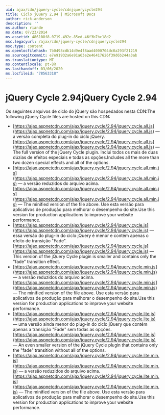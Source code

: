 ```yaml
---
uid: ajax/cdn/jquery-cycle/cdnjquerycycle294
title: Ciclo jQuery 2,94 | Microsoft Docs
author: rick-anderson
description: ''
ms.author: riande
ms.date: 07/23/2014
ms.assetid: 486108f8-0719-492e-85ed-46f3b7bc18d2
msc.legacyurl: /ajax/cdn/jquery-cycle/cdnjquerycycle294
msc.type: content
ms.openlocfilehash: 7b0498cdb14d9e4f8aad4000704dc0a293f21219
ms.sourcegitcommit: e7e91932a6e91a63e2e46417626f39d6b244a3ab
ms.translationtype: MT
ms.contentlocale: pt-BR
ms.lasthandoff: 03/06/2020
ms.locfileid: "78563318"
---
```

# <a name="jquery-cycle-294"></a><span data-ttu-id="37a6e-102">jQuery Cycle 2.94</span><span class="sxs-lookup"><span data-stu-id="37a6e-102">jQuery Cycle 2.94</span></span>

<span data-ttu-id="37a6e-103">Os seguintes arquivos de ciclo do jQuery são hospedados nesta CDN:</span><span class="sxs-lookup"><span data-stu-id="37a6e-103">The following jQuery Cycle files are hosted on this CDN:</span></span>

- <span data-ttu-id="37a6e-104">[https://ajax.aspnetcdn.com/ajax/jquery.cycle/2.94/jquery.cycle.all.js](https://ajax.aspnetcdn.com/ajax/jquery.cycle/2.94/jquery.cycle.all.js) &mdash; a versão completa do plug-in do ciclo jQuery.</span><span class="sxs-lookup"><span data-stu-id="37a6e-104">[https://ajax.aspnetcdn.com/ajax/jquery.cycle/2.94/jquery.cycle.all.js](https://ajax.aspnetcdn.com/ajax/jquery.cycle/2.94/jquery.cycle.all.js) &mdash; The full version of the jQuery Cycle plugin.</span></span> <span data-ttu-id="37a6e-105">Inclui todos os mais de duas dúzias de efeitos especiais e todas as opções.</span><span class="sxs-lookup"><span data-stu-id="37a6e-105">Includes all the more than two dozen special effects and all of the options.</span></span>
- <span data-ttu-id="37a6e-106">[https://ajax.aspnetcdn.com/ajax/jquery.cycle/2.94/jquery.cycle.all.min.js](https://ajax.aspnetcdn.com/ajax/jquery.cycle/2.94/jquery.cycle.all.min.js) &mdash; a versão reduzidos do arquivo acima.</span><span class="sxs-lookup"><span data-stu-id="37a6e-106">[https://ajax.aspnetcdn.com/ajax/jquery.cycle/2.94/jquery.cycle.all.min.js](https://ajax.aspnetcdn.com/ajax/jquery.cycle/2.94/jquery.cycle.all.min.js) &mdash; The minified version of the file above.</span></span> <span data-ttu-id="37a6e-107">Use esta versão para aplicativos de produção para melhorar o desempenho do site.</span><span class="sxs-lookup"><span data-stu-id="37a6e-107">Use this version for production applications to improve your website performance.</span></span>
- <span data-ttu-id="37a6e-108">[https://ajax.aspnetcdn.com/ajax/jquery.cycle/2.94/jquery.cycle.js](https://ajax.aspnetcdn.com/ajax/jquery.cycle/2.94/jquery.cycle.js) &mdash; essa versão do plug-in do ciclo jQuery é menor e contém apenas o efeito de transição "Fade".</span><span class="sxs-lookup"><span data-stu-id="37a6e-108">[https://ajax.aspnetcdn.com/ajax/jquery.cycle/2.94/jquery.cycle.js](https://ajax.aspnetcdn.com/ajax/jquery.cycle/2.94/jquery.cycle.js) &mdash; This version of the jQuery Cycle plugin is smaller and contains only the "fade" transition effect.</span></span>
- <span data-ttu-id="37a6e-109">[https://ajax.aspnetcdn.com/ajax/jquery.cycle/2.94/jquery.cycle.min.js](https://ajax.aspnetcdn.com/ajax/jquery.cycle/2.94/jquery.cycle.min.js) &mdash; a versão reduzidos do arquivo acima.</span><span class="sxs-lookup"><span data-stu-id="37a6e-109">[https://ajax.aspnetcdn.com/ajax/jquery.cycle/2.94/jquery.cycle.min.js](https://ajax.aspnetcdn.com/ajax/jquery.cycle/2.94/jquery.cycle.min.js) &mdash; The minified version of the file above.</span></span> <span data-ttu-id="37a6e-110">Use esta versão para aplicativos de produção para melhorar o desempenho do site.</span><span class="sxs-lookup"><span data-stu-id="37a6e-110">Use this version for production applications to improve your website performance.</span></span>
- <span data-ttu-id="37a6e-111">[https://ajax.aspnetcdn.com/ajax/jquery.cycle/2.94/jquery.cycle.lite.js](https://ajax.aspnetcdn.com/ajax/jquery.cycle/2.94/jquery.cycle.lite.js) &mdash; uma versão ainda menor do plug-in do ciclo jQuery que contém apenas a transição "Fade" sem todas as opções.</span><span class="sxs-lookup"><span data-stu-id="37a6e-111">[https://ajax.aspnetcdn.com/ajax/jquery.cycle/2.94/jquery.cycle.lite.js](https://ajax.aspnetcdn.com/ajax/jquery.cycle/2.94/jquery.cycle.lite.js) &mdash; An even smaller version of the jQuery Cycle plugin that contains only the "fade" transition without all of the options.</span></span>
- <span data-ttu-id="37a6e-112">[https://ajax.aspnetcdn.com/ajax/jquery.cycle/2.94/jquery.cycle.lite.min.js](https://ajax.aspnetcdn.com/ajax/jquery.cycle/2.94/jquery.cycle.lite.min.js) &mdash; a versão reduzidos do arquivo acima.</span><span class="sxs-lookup"><span data-stu-id="37a6e-112">[https://ajax.aspnetcdn.com/ajax/jquery.cycle/2.94/jquery.cycle.lite.min.js](https://ajax.aspnetcdn.com/ajax/jquery.cycle/2.94/jquery.cycle.lite.min.js) &mdash; The minified version of the file above.</span></span> <span data-ttu-id="37a6e-113">Use esta versão para aplicativos de produção para melhorar o desempenho do site.</span><span class="sxs-lookup"><span data-stu-id="37a6e-113">Use this version for production applications to improve your website performance.</span></span>
